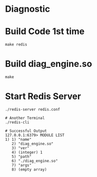 # Diagnostic

# Build Code 1st time
```
make redis
```
# Build diag_engine.so
```
make
```
# Start Redis Server
```
./redis-server redis.conf

# Another Terminal
./redis-cli

# Successful Output
127.0.0.1:6379> MODULE LIST
1) 1) "name"
   2) "diag_engine.so"
   3) "ver"
   4) (integer) 1
   5) "path"
   6) "./diag_engine.so"
   7) "args"
   8) (empty array)
```
